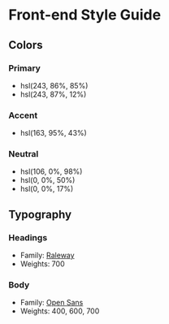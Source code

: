 # Front-end Style Guide

## Colors

### Primary

- hsl(243, 86%, 85%)
- hsl(243, 87%, 12%)

### Accent

- hsl(163, 95%, 43%)

### Neutral

- hsl(106, 0%, 98%)
- hsl(0, 0%, 50%)
- hsl(0, 0%, 17%)

## Typography

### Headings

- Family: [Raleway](https://fonts.google.com/specimen/Raleway)
- Weights: 700

### Body

- Family: [Open Sans](https://fonts.google.com/specimen/Open+Sans)
- Weights: 400, 600, 700